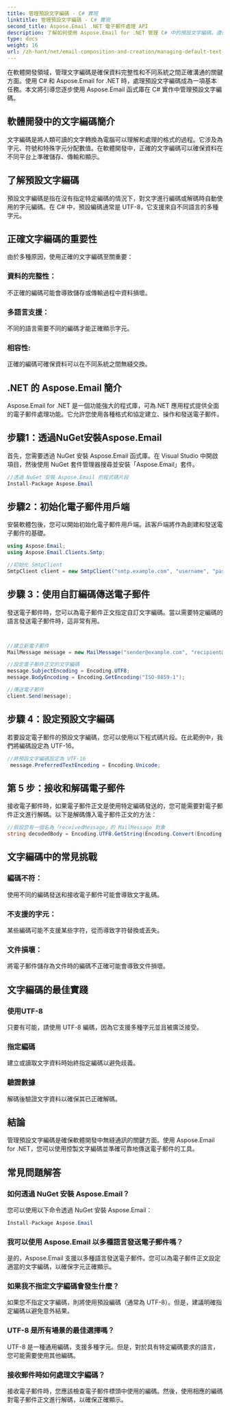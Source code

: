 ```yaml
---
title: 管理預設文字編碼 - C# 實現
linktitle: 管理預設文字編碼 - C# 實現
second_title: Aspose.Email .NET 電子郵件處理 API
description: 了解如何使用 Aspose.Email for .NET 管理 C# 中的預設文字編碼。遵循原始程式碼的逐步說明並確保準確的數據通訊。
type: docs
weight: 16
url: /zh-hant/net/email-composition-and-creation/managing-default-text-encoding-csharp-implementation/
---
```


在軟體開發領域，管理文字編碼是確保資料完整性和不同系統之間正確溝通的關鍵方面。使用 C# 和 Aspose.Email for .NET 時，處理預設文字編碼成為一項基本任務。本文將引導您逐步使用 Aspose.Email 函式庫在 C# 實作中管理預設文字編碼。


## 軟體開發中的文字編碼簡介

文字編碼是將人類可讀的文字轉換為電腦可以理解和處理的格式的過程。它涉及為字元、符號和特殊字元分配數值。在軟體開發中，正確的文字編碼可以確保資料在不同平台上準確儲存、傳輸和顯示。

## 了解預設文字編碼

預設文字編碼是指在沒有指定特定編碼的情況下，對文字進行編碼或解碼時自動使用的字元編碼。在 C# 中，預設編碼通常是 UTF-8，它支援來自不同語言的多種字元。

## 正確文字編碼的重要性

由於多種原因，使用正確的文字編碼至關重要：
### 資料的完整性：
不正確的編碼可能會導致儲存或傳輸過程中資料損壞。
### 多語言支援： 
不同的語言需要不同的編碼才能正確顯示字元。
### 相容性:
正確的編碼可確保資料可以在不同系統之間無縫交換。

## .NET 的 Aspose.Email 簡介

Aspose.Email for .NET 是一個功能強大的程式庫，可為.NET 應用程式提供全面的電子郵件處理功能。它允許您使用各種格式和協定建立、操作和發送電子郵件。

## 步驟1：透過NuGet安裝Aspose.Email

首先，您需要透過 NuGet 安裝 Aspose.Email 函式庫。在 Visual Studio 中開啟項目，然後使用 NuGet 套件管理器搜尋並安裝「Aspose.Email」套件。

```csharp
//透過 NuGet 安裝 Aspose.Email 的程式碼片段
Install-Package Aspose.Email
```

## 步驟2：初始化電子郵件用戶端

安裝軟體包後，您可以開始初始化電子郵件用戶端。該客戶端將作為創建和發送電子郵件的基礎。

```csharp
using Aspose.Email;
using Aspose.Email.Clients.Smtp;

//初始化 SmtpClient
SmtpClient client = new SmtpClient("smtp.example.com", "username", "password");
```

## 步驟 3：使用自訂編碼傳送電子郵件

發送電子郵件時，您可以為電子郵件正文指定自訂文字編碼。當以需要特定編碼的語言發送電子郵件時，這非常有用。

```csharp


//建立新電子郵件
MailMessage message = new MailMessage("sender@example.com", "recipient@example.com", "Subject", "Body");

//設定電子郵件正文的文字編碼
message.SubjectEncoding = Encoding.UTF8;
message.BodyEncoding = Encoding.GetEncoding("ISO-8859-1");

//傳送電子郵件
client.Send(message);
```

## 步驟 4：設定預設文字編碼

若要設定電子郵件的預設文字編碼，您可以使用以下程式碼片段。在此範例中，我們將編碼設定為 UTF-16。

```csharp
//將預設文字編碼設定為 UTF-16
 message.PreferredTextEncoding = Encoding.Unicode;
```

## 第 5 步：接收和解碼電子郵件

接收電子郵件時，如果電子郵件正文是使用特定編碼發送的，您可能需要對電子郵件正文進行解碼。以下是解碼傳入電子郵件正文的方法：

```csharp
//假設您有一個名為「receivedMessage」的 MailMessage 對象
string decodedBody = Encoding.UTF8.GetString(Encoding.Convert(Encoding.GetEncoding("ISO-8859-1"), Encoding.UTF8, Encoding.GetEncoding("ISO-8859-1").GetBytes(receivedMessage.Body)));
```

## 文字編碼中的常見挑戰

### 編碼不符： 
使用不同的編碼發送和接收電子郵件可能會導致文字亂碼。
### 不支援的字元：
某些編碼可能不支援某些字符，從而導致字符替換或丟失。
### 文件損壞： 
將電子郵件儲存為文件時的編碼不正確可能會導致文件損壞。

## 文字編碼的最佳實踐

### 使用UTF-8 
 只要有可能，請使用 UTF-8 編碼，因為它支援多種字元並且被廣泛接受。
### 指定編碼 
 建立或讀取文字資料時始終指定編碼以避免歧義。
### 驗證數據 
 解碼後驗證文字資料以確保其已正確解碼。

## 結論

管理預設文字編碼是確保軟體開發中無縫通訊的關鍵方面。使用 Aspose.Email for .NET，您可以使用控製文字編碼並準確可靠地傳送電子郵件的工具。

## 常見問題解答

### 如何透過 NuGet 安裝 Aspose.Email？

您可以使用以下命令透過 NuGet 安裝 Aspose.Email：
```csharp
Install-Package Aspose.Email
```

### 我可以使用 Aspose.Email 以多種語言發送電子郵件嗎？

是的，Aspose.Email 支援以多種語言發送電子郵件。您可以為電子郵件正文設定適當的文字編碼，以確保字元正確顯示。

### 如果我不指定文字編碼會發生什麼？

如果您不指定文字編碼，則將使用預設編碼（通常為 UTF-8）。但是，建議明確指定編碼以避免意外結果。

### UTF-8 是所有場景的最佳選擇嗎？

UTF-8 是一種通用編碼，支援多種字元。但是，對於具有特定編碼要求的語言，您可能需要使用其他編碼。

### 接收郵件時如何處理文字編碼？

接收電子郵件時，您應該檢查電子郵件標頭中使用的編碼。然後，使用相應的編碼對電子郵件正文進行解碼，以確保正確顯示。